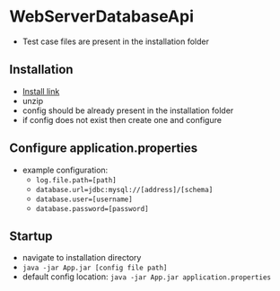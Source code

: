 # WebServerDatabaseApi
- Test case files are present in the installation folder

## Installation
- [Install link](https://daniellinda.net/App.zip)
- unzip
- config should be already present in the installation folder
- if config does not exist then create one and configure

## Configure application.properties
- example configuration:
  - ``log.file.path=[path]``
  - ``database.url=jdbc:mysql://[address]/[schema]``
  - ``database.user=[username]``
  - ``database.password=[password]``

## Startup
- navigate to installation directory
- ``java -jar App.jar [config file path]``
- default config location: ``java -jar App.jar application.properties``
